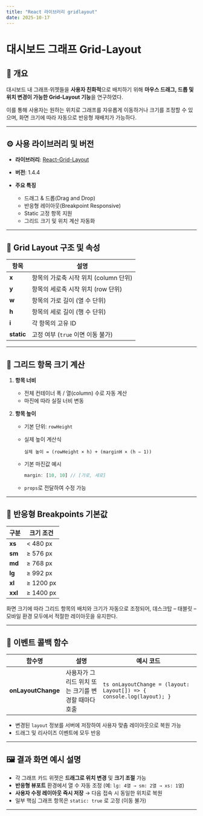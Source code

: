 ```yaml
---
title: "React 라이브러리 gridlayout"
date: 2025-10-17
---
```


# 대시보드 그래프 Grid-Layout

## 📘 개요

대시보드 내 그래프·위젯들을 **사용자 친화적**으로 배치하기 위해
**마우스 드래그, 드롭 및 위치 변경이 가능한 Grid-Layout 기능**을 연구하였다.

이를 통해 사용자는 원하는 위치로 그래프를 자유롭게 이동하거나 크기를 조정할 수 있으며,
화면 크기에 따라 자동으로 반응형 재배치가 가능하다.

---

## ⚙️ 사용 라이브러리 및 버전

* **라이브러리**: [React-Grid-Layout](https://github.com/react-grid-layout/react-grid-layout)
* **버전**: 1.4.4
* **주요 특징**

  * 드래그 & 드롭(Drag and Drop)
  * 반응형 레이아웃(Breakpoint Responsive)
  * Static 고정 항목 지원
  * 그리드 크기 및 위치 계산 자동화

---

## 🧩 Grid Layout 구조 및 속성

| 항목         | 설명                        |
| ---------- | ------------------------- |
| **x**      | 항목의 가로축 시작 위치 (column 단위) |
| **y**      | 항목의 세로축 시작 위치 (row 단위)    |
| **w**      | 항목의 가로 길이 (열 수 단위)        |
| **h**      | 항목의 세로 길이 (행 수 단위)        |
| **i**      | 각 항목의 고유 ID               |
| **static** | 고정 여부 (`true` 이면 이동 불가)   |

---

## 🧱 그리드 항목 크기 계산

1. **항목 너비**

   * 전체 컨테이너 폭 / 열(column) 수로 자동 계산
   * 마진에 따라 실질 너비 변동

2. **항목 높이**

   * 기본 단위: `rowHeight`
   * 실제 높이 계산식

     ```
     실제 높이 = (rowHeight × h) + (marginH × (h − 1))
     ```
   * 기본 마진값 예시

     ```ts
     margin: [10, 10] // [가로, 세로]
     ```
   * `props`로 전달하여 수정 가능

---

## 📱 반응형 Breakpoints 기본값

| 구분      | 크기 조건     |
| ------- | --------- |
| **xs**  | < 480 px  |
| **sm**  | ≥ 576 px  |
| **md**  | ≥ 768 px  |
| **lg**  | ≥ 992 px  |
| **xl**  | ≥ 1200 px |
| **xxl** | ≥ 1400 px |

화면 크기에 따라 그리드 항목의 배치와 크기가 자동으로 조정되어,
데스크탑 – 태블릿 – 모바일 환경 모두에서 적절한 레이아웃을 유지한다.

---

## 🔄 이벤트 콜백 함수

| 함수명                | 설명                            | 예시 코드                                                                 |
| ------------------ | ----------------------------- | --------------------------------------------------------------------- |
| **onLayoutChange** | 사용자가 그리드 위치 또는 크기를 변경할 때마다 호출 | `ts onLayoutChange = (layout: Layout[]) => { console.log(layout); } ` |

* 변경된 `layout` 정보를 서버에 저장하여 사용자 맞춤 레이아웃으로 복원 가능
* 드래그 및 리사이즈 이벤트에 모두 반응

---

## 🖼️ 결과 화면 예시 설명

* 각 그래프 카드 위젯은 **드래그로 위치 변경** 및 **크기 조절** 가능
* **반응형 뷰포트** 환경에서 열 수 자동 조정 (예: `lg: 4열 → sm: 2열 → xs: 1열`)
* **사용자 수정 레이아웃 즉시 저장** → 다음 접속 시 동일한 위치로 복원
* 일부 핵심 그래프 항목은 `static: true` 로 고정 (이동 불가)

---


